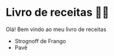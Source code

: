 # Livro de receitas :man_cook:

Olá! Bem vindo ao meu livro de receitas

- Strognoff de Frango
- Pavê
